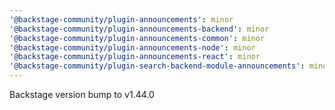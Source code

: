 ```yaml
---
'@backstage-community/plugin-announcements': minor
'@backstage-community/plugin-announcements-backend': minor
'@backstage-community/plugin-announcements-common': minor
'@backstage-community/plugin-announcements-node': minor
'@backstage-community/plugin-announcements-react': minor
'@backstage-community/plugin-search-backend-module-announcements': minor
---
```


Backstage version bump to v1.44.0
